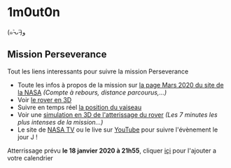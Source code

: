 # 1m0ut0n
(๑˃̵ᴗ˂̵)و


## Mission Perseverance
Tout les liens interessants pour suivre la mission Perseverance
- Toute les infos à propos de la mission sur [la page Mars 2020 du site de la NASA](https://mars.nasa.gov/mars2020/) *(Compte à rebours, distance parcourus,...)*
- Voir [le rover en 3D](https://mars.nasa.gov/mars2020/spacecraft/rover/)
- Suivre en temps réel [la position du vaiseau](https://eyes.nasa.gov/apps/orrery/#/sc_perseverance)
- Voir une [simulation en 3D de l'atterissage du rover](https://eyes.nasa.gov/apps/mars2020) *(Les 7 minutes les plus intenses de la mission...)*
- Le site de [NASA TV](https://www.nasa.gov/multimedia/nasatv/#public) ou le live sur [YouTube](https://www.youtube.com/user/NASAtelevision) pour suivre l'évènement le jour J !

Atterrissage prévu **le 18 janvier 2020 à 21h55**, cliquer [içi](iCal-20210216-182033.ics) pour l'ajouter a votre calendrier

